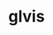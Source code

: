 ---
title: "glvis"
layout: cache
categories: [package, develop]
meta: {"compilers": ["gcc@11.4.0", "intel-oneapi-compilers@2024.2.1"], "num_specs": 17, "num_specs_by_stack": {"e4s": 13, "e4s-oneapi": 4, "root": 17}, "oss": ["ubuntu22.04"], "platforms": ["linux"], "stacks": ["e4s", "e4s-oneapi", "root"], "targets": ["x86_64_v3"], "versions": ["4.2"]}
spec_details: [{"compiler": "intel-oneapi-compilers@2024.2.1", "hash": "2i4rdchx4wh2fk67wncq5z6liuqvd6wd", "os": "ubuntu22.04", "platform": "linux", "size": "-", "stacks": ["e4s-oneapi", "root"], "target": "x86_64_v3", "variants": ["build_system=makefile", "+fonts", "screenshots=png"], "versions": ["4.2"]}, {"compiler": "gcc@11.4.0", "hash": "5bwf5iwcayobz77idneqd4ooszw7hw6a", "os": "ubuntu22.04", "platform": "linux", "size": "-", "stacks": ["e4s", "root"], "target": "x86_64_v3", "variants": ["build_system=makefile", "+fonts", "screenshots=png"], "versions": ["4.2"]}, {"compiler": "gcc@11.4.0", "hash": "7nd6i5x4vcyqdecwdm2rrl46cewldzrg", "os": "ubuntu22.04", "platform": "linux", "size": "-", "stacks": ["e4s", "root"], "target": "x86_64_v3", "variants": ["build_system=makefile", "+fonts", "screenshots=png"], "versions": ["4.2"]}, {"compiler": "gcc@11.4.0", "hash": "bzbdmn6jcjemcpzt36ntemrhu5m3oaw3", "os": "ubuntu22.04", "platform": "linux", "size": "-", "stacks": ["e4s", "root"], "target": "x86_64_v3", "variants": ["build_system=makefile", "+fonts", "screenshots=png"], "versions": ["4.2"]}, {"compiler": "gcc@11.4.0", "hash": "c7l7chbukyedhbryg6rqh3mkziivmbjd", "os": "ubuntu22.04", "platform": "linux", "size": "-", "stacks": ["e4s", "root"], "target": "x86_64_v3", "variants": ["build_system=makefile", "+fonts", "screenshots=png"], "versions": ["4.2"]}, {"compiler": "gcc@11.4.0", "hash": "fk4qfa6cie6ya6u7x6ipksfh6k3scbrw", "os": "ubuntu22.04", "platform": "linux", "size": "-", "stacks": ["e4s", "root"], "target": "x86_64_v3", "variants": ["build_system=makefile", "+fonts", "screenshots=png"], "versions": ["4.2"]}, {"compiler": "gcc@11.4.0", "hash": "hszncq6l5qluzntpl52b3mrmr2gshjo4", "os": "ubuntu22.04", "platform": "linux", "size": "-", "stacks": ["e4s", "root"], "target": "x86_64_v3", "variants": ["build_system=makefile", "+fonts", "screenshots=png"], "versions": ["4.2"]}, {"compiler": "gcc@11.4.0", "hash": "i5xa6ovhupnaby46bix3nfz76bviaem3", "os": "ubuntu22.04", "platform": "linux", "size": "-", "stacks": ["e4s", "root"], "target": "x86_64_v3", "variants": ["build_system=makefile", "+fonts", "screenshots=png"], "versions": ["4.2"]}, {"compiler": "gcc@11.4.0", "hash": "irpyaptnpovfsstqiq745p5fshrj3gk6", "os": "ubuntu22.04", "platform": "linux", "size": "-", "stacks": ["e4s", "root"], "target": "x86_64_v3", "variants": ["build_system=makefile", "+fonts", "screenshots=png"], "versions": ["4.2"]}, {"compiler": "intel-oneapi-compilers@2024.2.1", "hash": "lhrzle322ib6wf7y62gjqvidwrm2yk3z", "os": "ubuntu22.04", "platform": "linux", "size": "-", "stacks": ["e4s-oneapi", "root"], "target": "x86_64_v3", "variants": ["build_system=makefile", "+fonts", "screenshots=png"], "versions": ["4.2"]}, {"compiler": "gcc@11.4.0", "hash": "pj5difnbnxlf2s4xb27nsgiazsoewqma", "os": "ubuntu22.04", "platform": "linux", "size": "-", "stacks": ["e4s", "root"], "target": "x86_64_v3", "variants": ["build_system=makefile", "+fonts", "screenshots=png"], "versions": ["4.2"]}, {"compiler": "intel-oneapi-compilers@2024.2.1", "hash": "rpibed2lhb5zh2e2jedoqqmq6qwshgwp", "os": "ubuntu22.04", "platform": "linux", "size": "-", "stacks": ["e4s-oneapi", "root"], "target": "x86_64_v3", "variants": ["build_system=makefile", "+fonts", "screenshots=png"], "versions": ["4.2"]}, {"compiler": "intel-oneapi-compilers@2024.2.1", "hash": "tixq7vzgm2iayu2smmjrapomy5yzpt6i", "os": "ubuntu22.04", "platform": "linux", "size": "-", "stacks": ["e4s-oneapi", "root"], "target": "x86_64_v3", "variants": ["build_system=makefile", "+fonts", "screenshots=png"], "versions": ["4.2"]}, {"compiler": "gcc@11.4.0", "hash": "ughhzc4ncsx2bkovrg7ajb4jpdued7he", "os": "ubuntu22.04", "platform": "linux", "size": "-", "stacks": ["e4s", "root"], "target": "x86_64_v3", "variants": ["build_system=makefile", "+fonts", "screenshots=png"], "versions": ["4.2"]}, {"compiler": "gcc@11.4.0", "hash": "wasyg6776o3gklhoctourmkkc7lqhwvd", "os": "ubuntu22.04", "platform": "linux", "size": "-", "stacks": ["e4s", "root"], "target": "x86_64_v3", "variants": ["build_system=makefile", "+fonts", "screenshots=png"], "versions": ["4.2"]}, {"compiler": "gcc@11.4.0", "hash": "x3hdbk5254xum7akcgbdiheovlqjiraj", "os": "ubuntu22.04", "platform": "linux", "size": "-", "stacks": ["e4s", "root"], "target": "x86_64_v3", "variants": ["build_system=makefile", "+fonts", "screenshots=png"], "versions": ["4.2"]}, {"compiler": "gcc@11.4.0", "hash": "yjyklpujnl7u5ekvywv5iws2fnbij5wi", "os": "ubuntu22.04", "platform": "linux", "size": "-", "stacks": ["e4s", "root"], "target": "x86_64_v3", "variants": ["build_system=makefile", "+fonts", "screenshots=png"], "versions": ["4.2"]}]
---
